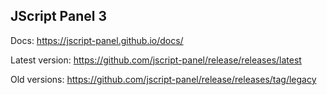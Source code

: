 ## JScript Panel 3

Docs: https://jscript-panel.github.io/docs/

Latest version: https://github.com/jscript-panel/release/releases/latest

Old versions: https://github.com/jscript-panel/release/releases/tag/legacy

